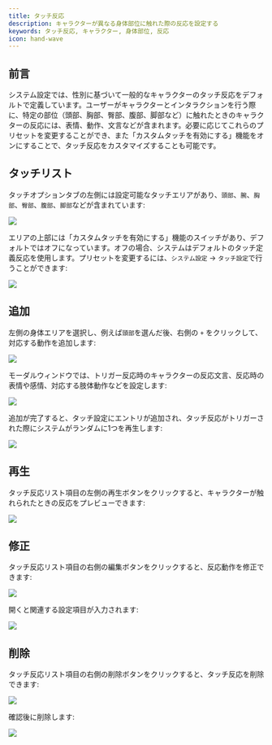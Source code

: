 ```yaml
---
title: タッチ反応
description: キャラクターが異なる身体部位に触れた際の反応を設定する
keywords: タッチ反応, キャラクター, 身体部位, 反応
icon: hand-wave
---
```


## 前言

システム設定では、性別に基づいて一般的なキャラクターのタッチ反応をデフォルトで定義しています。ユーザーがキャラクターとインタラクションを行う際に、特定の部位（頭部、胸部、臀部、腹部、脚部など）に触れたときのキャラクターの反応には、表情、動作、文言などが含まれます。必要に応じてこれらのプリセットを変更することができ、また「カスタムタッチを有効にする」機能をオンにすることで、タッチ反応をカスタマイズすることも可能です。

## タッチリスト

タッチオプションタブの左側には設定可能なタッチエリアがあり、`頭部`、`腕`、`胸部`、`臀部`、`腹部`、`脚部`などが含まれています:

<Frame>
  <img src="https://oss.vidol.chat/assets/04e7bd63b38b889c3fecae2b429b7f84.webp" />
</Frame>

エリアの上部には「カスタムタッチを有効にする」機能のスイッチがあり、デフォルトではオフになっています。オフの場合、システムはデフォルトのタッチ定義反応を使用します。プリセットを変更するには、`システム設定` -> `タッチ設定`で行うことができます:

<Frame>
  <img src="https://oss.vidol.chat/assets/fe4e1ebe1207970d1db972eb14f54b0a.webp" />
</Frame>

## 追加

左側の身体エリアを選択し、例えば`頭部`を選んだ後、右側の `+` をクリックして、対応する動作を追加します:

<Frame>
  <img src="https://oss.vidol.chat/assets/d69c9bda9aea809939ee123ad8e75ee6.webp" />
</Frame>

モーダルウィンドウでは、トリガー反応時のキャラクターの反応文言、反応時の表情や感情、対応する肢体動作などを設定します:

<Frame>
  <img src="https://oss.vidol.chat/assets/6efb76428fa6b9ec47a41b66b2b8ca12.webp" />
</Frame>

追加が完了すると、タッチ設定にエントリが追加され、タッチ反応がトリガーされた際にシステムがランダムに1つを再生します:

<Frame>
  <img src="https://oss.vidol.chat/assets/8b19fd7b5db496b3d4ce66f26231e036.webp" />
</Frame>

## 再生

タッチ反応リスト項目の左側の再生ボタンをクリックすると、キャラクターが触れられたときの反応をプレビューできます:

<Frame>
  <img src="https://oss.vidol.chat/assets/9e5697aa4b5746f14f96ac3dbf11eb76.webp" />
</Frame>

## 修正

タッチ反応リスト項目の右側の編集ボタンをクリックすると、反応動作を修正できます:

<Frame>
  <img src="https://oss.vidol.chat/assets/c41f2d25fc45115ac079ec5b3d2ba930.webp" />
</Frame>

開くと関連する設定項目が入力されます:

<Frame>
  <img src="https://oss.vidol.chat/assets/d7f0ab6433a5362e7a70cb80c1b29cf1.webp" />
</Frame>

## 削除

タッチ反応リスト項目の右側の削除ボタンをクリックすると、タッチ反応を削除できます:

<Frame>
  <img src="https://oss.vidol.chat/assets/857b4776fa200e47a29da11087931ce3.webp" />
</Frame>

確認後に削除します:

<Frame>
  <img src="https://oss.vidol.chat/assets/87ce90373b76a9a168242a0b1dd27358.webp" />
</Frame>

